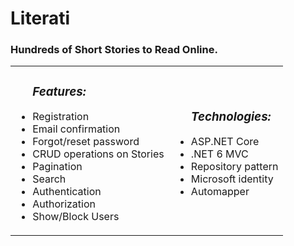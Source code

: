 <h1>Literati</h1>
<h3>Hundreds of Short Stories to Read Online.</h3>
<table>
    <tr>
    <td><ul><h3><i>Features:</i></h3>
  <li> Registration</li>
  <li>Email confirmation</li>
  <li>Forgot/reset password</li>
  <li>CRUD operations on Stories</li>
  <li>Pagination</li>
  <li>Search</li>
  <li>Authentication</li>
  <li>Authorization</li>
  <li>Show/Block Users</li>
</ul></td>
    <td><ul><h3><i>Technologies:</i></h3>
  <li> ASP.NET Core</li>
  <li>.NET 6 MVC</li>
  <li>Repository pattern</li>
  <li>Microsoft identity</li>
  <li>Automapper</li>
</ul></td>
  </tr>
</table>
